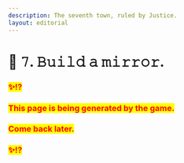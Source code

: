 ```yaml
---
description: The seventh town, ruled by Justice.
layout: editorial
---
```


# 🏡 𝟽. 𝙱𝚞𝚒𝚕𝚍 𝚊 𝚖𝚒𝚛𝚛𝚘𝚛.

### <mark style="color:red;">✨⁉️</mark>&#x20;

### <mark style="color:red;">This page is being generated by the game.</mark>&#x20;

### <mark style="color:red;">Come back later.</mark>

### <mark style="color:red;">✨⁉️</mark>

